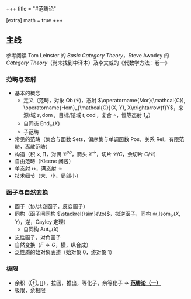 +++
title = "#范畴论"

[extra]
math = true
+++

## 主线
参考阅读 Tom Leinster 的 *Basic Category Theory*，Steve Awodey 的 *Category Theory*（尚未找到中译本）及李文威的《代数学方法：卷一》

### 范畴与态射
- 基本的概念
	- 定义（范畴，对象 $\operatorname{Ob}(\mathcal{C})$，态射 $\operatorname{Mor}(\mathcal{C}), \operatorname{Hom}_{\mathcal{C}}(X, Y), X\xrightarrow{f}Y$，来源/域 $s, \operatorname{dom}$，目标/陪域 $t, \operatorname{cod}$，复合 $\circ$，恒等态射 $1_A$）
	- 自同态 $\operatorname{End}_{\mathcal{C}}(X)$
	- 子范畴
- 常见的范畴（集合与函数 $\mathrm{Sets}$，偏序集与单调函数 $\mathrm{Pos}$，关系 $\mathrm{Rel}$，有限范畴，离散范畴）
- 构造（积 $\times, \prod$，对偶 $\mathcal{C}^{op}$，箭头 $\mathcal{C}^\to$，切片 $\mathcal{C}/C$，余切片 $C/\mathcal{C}$）
- 自由范畴（Kleene 闭包）
- 单态射 $\rightarrowtail$，满态射 $\twoheadrightarrow$
- 技术细节（大、小、局部小）

### 函子与自然变换
- 函子（协/共变函子，反变函子）
- 同构（函子间同构 $\stackrel{\sim}{\to}$，拟逆函子，同构 $\cong, \operatorname{Isom}_{\mathcal{C}}(X, Y)$，逆，Cayley 定理）
	- 自同构 $\operatorname{Aut}_{\mathcal{C}}(X)$
- 忘性函子，对角函子
- 自然变换（$F\Longrightarrow G$，横，纵合成）
- 泛性质的始对象表述（始对象 $0$，终对象 $1$）

### 极限
- 余积（$\oplus, \coprod$），拉回，推出，等化子，余等化子 ⇒ [**范畴论（一）**](/posts/category-theory-p1/)
- 极限，余极限

